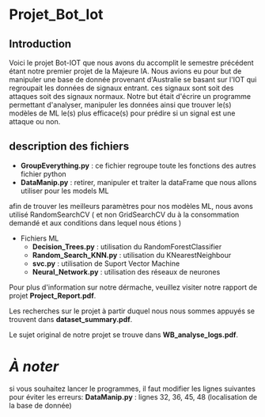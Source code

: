 # Projet_Bot_Iot
## Introduction
Voici le projet Bot-IOT que nous avons du accomplit le semestre précédent étant notre premier projet de la Majeure IA. Nous avions eu pour but de manipuler une base de donnée provenant d'Australie se basant sur l'IOT qui regroupait les données de signaux entrant. ces signaux sont soit des attaques soit des signaux normaux. Notre but était d'écrire un programme permettant d'analyser, manipuler les données ainsi que trouver le(s) modèles de ML le(s) plus efficace(s) pour prédire si un signal est une attaque ou non.

## description des fichiers
* **GroupEverything.py** : ce fichier regroupe toute les fonctions des autres fichier python
* **DataManip.py** : retirer, manipuler et traiter la dataFrame que nous allons utiliser pour les models ML

afin de trouver les meilleurs paramètres pour nos modèles ML, nous avons utilisé RandomSearchCV ( et non GridSearchCV du à la consommation demandé et aux conditions dans lequel nous étions )
* Fichiers ML 
  * **Decision_Trees.py** : utilisation du RandomForestClassifier
  * **Random_Search_KNN.py** : utilisation du KNearestNeighbour
  * **svc.py** : utilisation de Suport Vector Machine 
  * **Neural_Network.py** : utilisation des réseaux de neurones

Pour plus d'information sur notre dérmache, veuillez visiter notre rapport de projet **Project_Report.pdf**.

Les recherches sur le projet à partir duquel nous nous sommes appuyés se trouvent dans **dataset_summary.pdf**.

Le sujet original de notre projet se trouve dans **WB_analyse_logs.pdf**.


# *À noter*

si vous souhaitez lancer le programmes, il faut modifier les lignes suivantes pour éviter les erreurs:
**DataManip.py** : lignes 32, 36, 45, 48 (localisation de la base de donnée)
